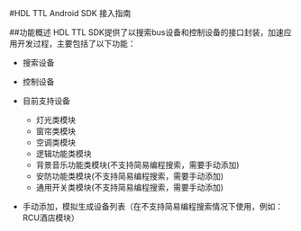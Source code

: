 
#HDL TTL Android SDK 接入指南

##功能概述
HDL TTL SDK提供了以搜索bus设备和控制设备的接口封装，加速应用开发过程，主要包括了以下功能：

- 搜索设备
- 控制设备
- 目前支持设备
    - 灯光类模块
    - 窗帘类模块
    - 空调类模块
    - 逻辑功能类模块
    - 背景音乐功能类模块(不支持简易编程搜索，需要手动添加)
    - 安防功能类模块(不支持简易编程搜索，需要手动添加)
    - 通用开关类模块(不支持简易编程搜索，需要手动添加)

- 手动添加，模拟生成设备列表（在不支持简易编程搜索情况下使用，例如：RCU酒店模块）